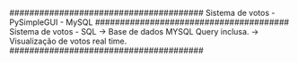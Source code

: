 #######################################
Sistema de votos - PySimpleGUI - MySQL
#######################################
	Sistema de votos - SQL
-> Base de dados MYSQL Query inclusa.
-> Visualização de votos real time.
#######################################
